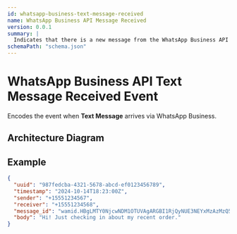 ```yaml
---
id: whatsapp-business-text-message-received
name: WhatsApp Business API Message Received
version: 0.0.1
summary: |
  Indicates that there is a new message from the WhatsApp Business API
schemaPath: "schema.json"
---
```


# WhatsApp Business API Text Message Received Event

Encodes the event when **Text Message** arrives via WhatsApp Business.

## Architecture Diagram

<NodeGraph />

<SchemaViewer file="schema.json" title="JSON Schema" maxHeight="500" />

## Example

```json title="Text Message Example"
{
  "uuid": "987fedcba-4321-5678-abcd-ef0123456789",
  "timestamp": "2024-10-14T18:23:00Z",
  "sender": "+15551234567",
  "receiver": "+15551234568",
  "message_id": "wamid.HBgLMTY0NjcwNDM1OTUVAgARGBI1RjQyNUE3NEYxMzAzMzQ5MkEA",
  "body": "Hi! Just checking in about my recent order."
}
```
